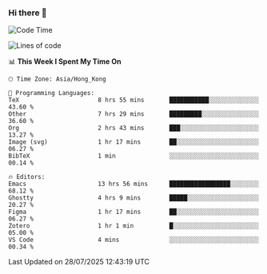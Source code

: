 ### Hi there 👋

<!--
**nicehiro/nicehiro** is a ✨ _special_ ✨ repository because its `README.md` (this file) appears on your GitHub profile.

Here are some ideas to get you started:

- 🔭 I’m currently working on ...
- 🌱 I’m currently learning ...
- 👯 I’m looking to collaborate on ...
- 🤔 I’m looking for help with ...
- 💬 Ask me about ...
- 📫 How to reach me: ...
- 😄 Pronouns: ...
- ⚡ Fun fact: ...
-->

<!--START_SECTION:waka-->
![Code Time](http://img.shields.io/badge/Code%20Time-844%20hrs%2012%20mins-blue)

![Lines of code](https://img.shields.io/badge/From%20Hello%20World%20I%27ve%20Written-1.7%20million%20lines%20of%20code-blue)

📊 **This Week I Spent My Time On** 

```text
🕑︎ Time Zone: Asia/Hong_Kong

💬 Programming Languages: 
TeX                      8 hrs 55 mins       ███████████░░░░░░░░░░░░░░   43.60 % 
Other                    7 hrs 29 mins       █████████░░░░░░░░░░░░░░░░   36.60 % 
Org                      2 hrs 43 mins       ███░░░░░░░░░░░░░░░░░░░░░░   13.27 % 
Image (svg)              1 hr 17 mins        ██░░░░░░░░░░░░░░░░░░░░░░░   06.27 % 
BibTeX                   1 min               ░░░░░░░░░░░░░░░░░░░░░░░░░   00.14 % 

🔥 Editors: 
Emacs                    13 hrs 56 mins      █████████████████░░░░░░░░   68.12 % 
Ghostty                  4 hrs 9 mins        █████░░░░░░░░░░░░░░░░░░░░   20.27 % 
Figma                    1 hr 17 mins        ██░░░░░░░░░░░░░░░░░░░░░░░   06.27 % 
Zotero                   1 hr 1 min          █░░░░░░░░░░░░░░░░░░░░░░░░   05.00 % 
VS Code                  4 mins              ░░░░░░░░░░░░░░░░░░░░░░░░░   00.34 % 
```


 Last Updated on 28/07/2025 12:43:19 UTC
<!--END_SECTION:waka-->
